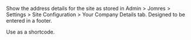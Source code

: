 Show the address details for the site as stored in Admin > Jomres > Settings > Site Configuration > Your Company Details tab. Designed to be entered in a footer.

Use as a shortcode.

